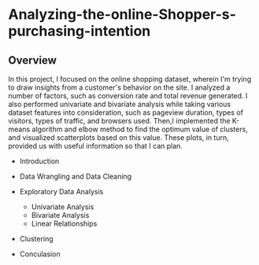 # Analyzing-the-online-Shopper-s-purchasing-intention
## Overview ##

In this project, I focused on the online shopping dataset, wherein I'm trying to draw insights from a customer's behavior on the site. I analyzed a number of factors, such as conversion rate and total revenue generated.
I also performed univariate and bivariate analysis while taking various dataset features into consideration, such as pageview duration, types of visitors, types of traffic, and browsers used. Then,I implemented the K-means algorithm and elbow method to find the optimum value of clusters, and visualized scatterplots based on this value. These plots, in turn, provided us with useful information so that I can plan.

* Introduction
* Data Wrangling and Data Cleaning
* Exploratory Data Analysis
     * Univariate Analysis
     * Bivariate Analysis
     * Linear Relationships
     
* Clustering
* Conculasion
